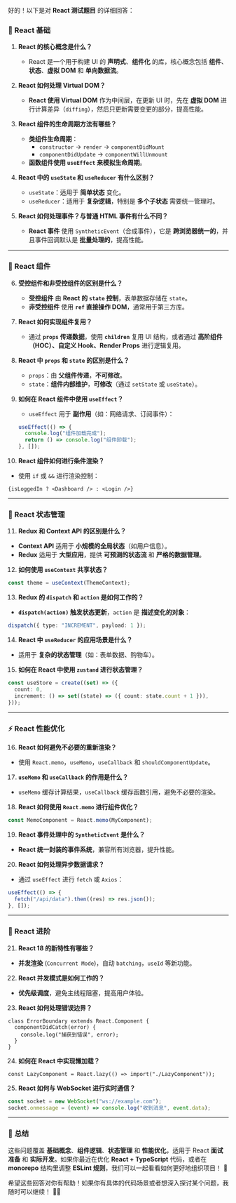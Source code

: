 好的！以下是对 **React 测试题目** 的详细回答：

### **📌 React 基础**
1. **React 的核心概念是什么？**  
   - React 是一个用于构建 UI 的 **声明式**、**组件化** 的库，核心概念包括 **组件**、**状态**、**虚拟 DOM** 和 **单向数据流**。

2. **React 如何处理 Virtual DOM？**  
   - **React 使用 Virtual DOM** 作为中间层，在更新 UI 时，先在 **虚拟 DOM** 进行计算差异（`diffing`），然后只更新需要变更的部分，提高性能。

3. **React 组件的生命周期方法有哪些？**  
   - **类组件生命周期**：
     - `constructor` → `render` → `componentDidMount`  
     - `componentDidUpdate` → `componentWillUnmount`
   - **函数组件使用 `useEffect` 来模拟生命周期**。

4. **React 中的 `useState` 和 `useReducer` 有什么区别？**  
   - `useState`：适用于 **简单状态** 变化。  
   - `useReducer`：适用于 **复杂逻辑**，特别是 **多个子状态** 需要统一管理时。

5. **React 如何处理事件？与普通 HTML 事件有什么不同？**  
   - **React 事件** 使用 `SyntheticEvent`（合成事件），它是 **跨浏览器统一的**，并且事件回调默认是 **批量处理的**，提高性能。

---

### **🚀 React 组件**
6. **受控组件和非受控组件的区别是什么？**  
   - **受控组件** 由 **React 的 `state` 控制**，表单数据存储在 `state`。
   - **非受控组件** 使用 **`ref` 直接操作 DOM**，通常用于第三方库。

7. **React 如何实现组件复用？**  
   - 通过 **`props` 传递数据**，使用 **`children`** 复用 UI 结构，或者通过 **高阶组件（HOC）、自定义 Hook、Render Props** 进行逻辑复用。

8. **React 中 `props` 和 `state` 的区别是什么？**  
   - `props`：由 **父组件传递**，**不可修改**。  
   - `state`：**组件内部维护**，**可修改**（通过 `setState` 或 `useState`）。

9. **如何在 React 组件中使用 `useEffect`？**  
   - `useEffect` 用于 **副作用**（如：网络请求、订阅事件）：
   ```ts
   useEffect(() => {
     console.log("组件加载完成");
     return () => console.log("组件卸载");
   }, []);
   ```

10. **React 组件如何进行条件渲染？**  
   - 使用 `if` 或 `&&` 进行渲染控制：
   ```tsx
   {isLoggedIn ? <Dashboard /> : <Login />}
   ```

---

### **🔧 React 状态管理**
11. **Redux 和 Context API 的区别是什么？**  
   - **Context API** 适用于 **小规模的全局状态**（如用户信息）。
   - **Redux** 适用于 **大型应用**，提供 **可预测的状态流** 和 **严格的数据管理**。

12. **如何使用 `useContext` 共享状态？**  
   ```ts
   const theme = useContext(ThemeContext);
   ```

13. **Redux 的 `dispatch` 和 `action` 是如何工作的？**  
   - **`dispatch(action)` 触发状态更新**，`action` 是 **描述变化的对象**：
   ```ts
   dispatch({ type: "INCREMENT", payload: 1 });
   ```

14. **React 中 `useReducer` 的应用场景是什么？**  
   - 适用于 **复杂的状态管理**（如：表单数据、购物车）。

15. **如何在 React 中使用 `zustand` 进行状态管理？**  
   ```ts
   const useStore = create((set) => ({
     count: 0,
     increment: () => set((state) => ({ count: state.count + 1 })),
   }));
   ```

---

### **⚡ React 性能优化**
16. **React 如何避免不必要的重新渲染？**  
   - 使用 `React.memo`，`useMemo`，`useCallback` 和 `shouldComponentUpdate`。

17. **`useMemo` 和 `useCallback` 的作用是什么？**  
   - `useMemo` 缓存计算结果，`useCallback` 缓存函数引用，避免不必要的渲染。

18. **React 如何使用 `React.memo` 进行组件优化？**  
   ```ts
   const MemoComponent = React.memo(MyComponent);
   ```

19. **React 事件处理中的 `SyntheticEvent` 是什么？**  
   - **React 统一封装的事件系统**，兼容所有浏览器，提升性能。

20. **React 如何处理异步数据请求？**  
   - 通过 `useEffect` 进行 `fetch` 或 `Axios`：
   ```ts
   useEffect(() => {
     fetch("/api/data").then((res) => res.json());
   }, []);
   ```

---

### **📌 React 进阶**
21. **React 18 的新特性有哪些？**  
   - **并发渲染** (`Concurrent Mode`)，自动 `batching`，`useId` 等新功能。

22. **React 并发模式是如何工作的？**  
   - **优先级调度**，避免主线程阻塞，提高用户体验。

23. **React 如何处理错误边界？**  
   ```tsx
   class ErrorBoundary extends React.Component {
     componentDidCatch(error) {
       console.log("捕获到错误", error);
     }
   }
   ```

24. **如何在 React 中实现懒加载？**  
   ```tsx
   const LazyComponent = React.lazy(() => import("./LazyComponent"));
   ```

25. **React 如何与 WebSocket 进行实时通信？**  
   ```ts
   const socket = new WebSocket("ws://example.com");
   socket.onmessage = (event) => console.log("收到消息", event.data);
   ```

---

### 🚀 **总结**
这些问题覆盖 **基础概念**、**组件逻辑**、**状态管理** 和 **性能优化**，适用于 React **面试准备** 和 **实际开发**。如果你最近在优化 **React + TypeScript** 代码，或者在 **monorepo** 结构里调整 **ESLint 规则**，我们可以一起看看如何更好地组织项目！ 🚀

希望这些回答对你有帮助！如果你有具体的代码场景或者想深入探讨某个问题，我随时可以继续！ 🔧😃